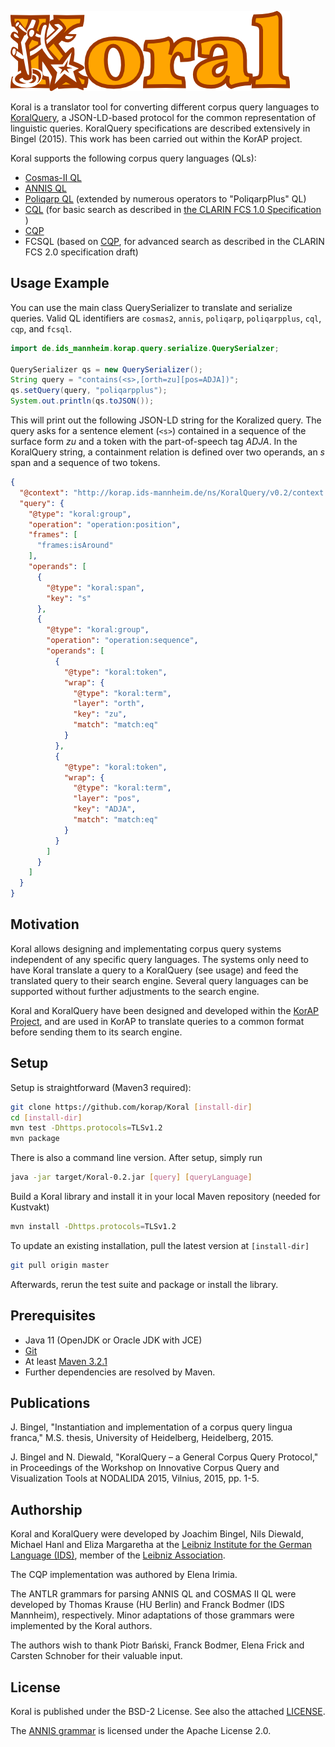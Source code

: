 ![Koral](https://raw.githubusercontent.com/KorAP/Koral/master/misc/koral.png)

Koral is a translator tool for converting different corpus query
languages to [KoralQuery](https://korap.github.io/Koral/), a JSON-LD-based protocol for the common representation
of linguistic queries. KoralQuery specifications are described extensively in Bingel (2015). This work has been carried out within the KorAP project.

Koral supports the following corpus query languages (QLs):

* [Cosmas-II QL](http://www.ids-mannheim.de/cosmas2/web-app/hilfe/suchanfrage/)
* [ANNIS QL](http://annis-tools.org/aql.html)
* [Poliqarp QL](http://korpus.pl/en/cheatsheet/node3.html) (extended by numerous operators to "PoliqarpPlus" QL)
* [CQL](http://www.loc.gov/standards/sru/cql/spec.html) (for basic search as described in [the CLARIN FCS 1.0 Specification](https://www.clarin.eu/content/federated-content-search-clarin-fcs) )
* [CQP](http://cwb.sourceforge.net/files/CQP_Tutorial/)
* FCSQL (based on [CQP](http://cwb.sourceforge.net/files/CQP_Tutorial/), for advanced search as described in the CLARIN FCS 2.0 specification draft)

## Usage Example

You can use the main class QuerySerializer to translate and serialize queries. Valid QL identifiers are `cosmas2`, `annis`, `poliqarp`, `poliqarpplus`, `cql`, `cqp`, and `fcsql`.

```java
import de.ids_mannheim.korap.query.serialize.QuerySerialzer;

QuerySerializer qs = new QuerySerializer();
String query = "contains(<s>,[orth=zu][pos=ADJA])";
qs.setQuery(query, "poliqarpplus");
System.out.println(qs.toJSON());
```

This will print out the following JSON-LD string for the Koralized query.
The query asks for a sentence element (`<s>`) contained in a
sequence of the surface form *zu* and a token with the part-of-speech tag *ADJA*.
In the KoralQuery string, a containment relation is defined over two
operands, an *s* span and a sequence of two tokens.

```json
{
  "@context": "http://korap.ids-mannheim.de/ns/KoralQuery/v0.2/context.jsonld",
  "query": {
    "@type": "koral:group",
    "operation": "operation:position",
    "frames": [
      "frames:isAround"
    ],
    "operands": [
      {
        "@type": "koral:span",
        "key": "s"
      },
      {
        "@type": "koral:group",
        "operation": "operation:sequence",
        "operands": [
          {
            "@type": "koral:token",
            "wrap": {
              "@type": "koral:term",
              "layer": "orth",
              "key": "zu",
              "match": "match:eq"
            }
          },
          {
            "@type": "koral:token",
            "wrap": {
              "@type": "koral:term",
              "layer": "pos",
              "key": "ADJA",
              "match": "match:eq"
            }
          }
        ]
      }
    ]
  }
}
```

## Motivation

Koral allows designing and implementating corpus query systems
independent of any specific query languages. The systems only need to have Koral translate a query to a KoralQuery (see usage)
and feed the translated query to their search engine. Several query languages can be supported without further adjustments to the search engine.

Koral and KoralQuery have been designed and developed within the
[KorAP Project](https://korap.ids-mannheim.de/), and are used in KorAP to
translate queries to a common format before sending them to its search engine.

## Setup

Setup is straightforward (Maven3 required):

```bash
git clone https://github.com/korap/Koral [install-dir]
cd [install-dir]
mvn test -Dhttps.protocols=TLSv1.2
mvn package
```

There is also a command line version. After setup, simply run

```bash
java -jar target/Koral-0.2.jar [query] [queryLanguage]
```

Build a Koral library and install it in your local Maven repository (needed for Kustvakt)

```bash
mvn install -Dhttps.protocols=TLSv1.2
```

To update an existing installation, pull the latest version at ```[install-dir]```

```bash
git pull origin master
```

Afterwards, rerun the test suite and package or install the library.

## Prerequisites

* Java 11 (OpenJDK or Oracle JDK with JCE)
* [Git](http://git-scm.com/)
* At least [Maven 3.2.1](https://maven.apache.org/)
* Further dependencies are resolved by Maven.

## Publications

J. Bingel, "Instantiation and implementation of a corpus query lingua franca," M.S. thesis, University of Heidelberg, Heidelberg, 2015.

J. Bingel and N. Diewald, "KoralQuery – a General Corpus Query Protocol," in Proceedings of the Workshop on Innovative Corpus Query and Visualization Tools at NODALIDA 2015, Vilnius, 2015, pp. 1-5.

## Authorship

Koral and KoralQuery were developed by Joachim Bingel,
Nils Diewald, Michael Hanl and Eliza Margaretha at the
[Leibniz Institute for the German Language (IDS)](https://www.ids-mannheim.de/),
member of the [Leibniz Association](https://www.leibniz-gemeinschaft.de).

The CQP implementation was authored by Elena Irimia.

The ANTLR grammars for parsing ANNIS QL and COSMAS II QL were developed by
Thomas Krause (HU Berlin) and Franck Bodmer (IDS Mannheim), respectively.
Minor adaptations of those grammars were implemented by the Koral authors.

The authors wish to thank Piotr Bański, Franck Bodmer, Elena Frick and
Carsten Schnober for their valuable input.

## License

Koral is published under the BSD-2 License.
See also the attached [LICENSE](https://github.com/KorAP/Koral/blob/master/LICENSE).

The [ANNIS grammar](https://github.com/korpling/ANNIS/tree/develop/annis-service/src/main/antlr4/annis/ql) is licensed under the Apache License 2.0.
